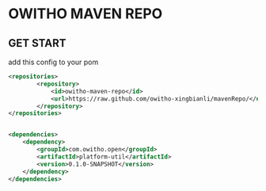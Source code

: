 # OWITHO MAVEN REPO

## GET START

add this config to your pom

```xml
<repositories>
        <repository>
            <id>owitho-maven-repo</id>
            <url>https://raw.github.com/owitho-xingbianli/mavenRepo/</url>
        </repository>
</repositories>


<dependencies>
    <dependency>
        <groupId>com.owitho.open</groupId>
        <artifactId>platform-util</artifactId>
        <version>0.1.0-SNAPSHOT</version>
    </dependency>
</dependencies>
```

